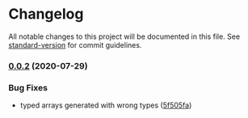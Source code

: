 # Changelog

All notable changes to this project will be documented in this file. See [standard-version](https://github.com/conventional-changelog/standard-version) for commit guidelines.

### [0.0.2](https://github.com/osrf/romi-js-core-interfaces/compare/v0.0.2-alpha.7...v0.0.2) (2020-07-29)


### Bug Fixes

* typed arrays generated with wrong types ([5f505fa](https://github.com/osrf/romi-js-core-interfaces/commit/5f505fa0f84a703d410bfb7864c37363440ffaad))
